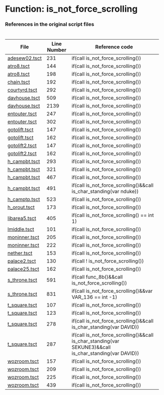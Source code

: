 # Function: is_not_force_scrolling
### References in the original script files

#

| File | Line Number | Reference code |
| --- | --- | --- |
| [adesew02.tsct](../../../out/adesew02.tsct#L231) | 231 | if(call is_not_force_scrolling()) |
| [atro8.tsct](../../../out/atro8.tsct#L144) | 144 | if(call is_not_force_scrolling()) |
| [atro8.tsct](../../../out/atro8.tsct#L198) | 198 | if(call is_not_force_scrolling()) |
| [chain.tsct](../../../out/chain.tsct#L192) | 192 | if(call is_not_force_scrolling()) |
| [courtyrd.tsct](../../../out/courtyrd.tsct#L292) | 292 | if(call is_not_force_scrolling()) |
| [davhouse.tsct](../../../out/davhouse.tsct#L509) | 509 | if(call is_not_force_scrolling()) |
| [davhouse.tsct](../../../out/davhouse.tsct#L2139) | 2139 | if(call is_not_force_scrolling()) |
| [entouter.tsct](../../../out/entouter.tsct#L247) | 247 | if(call is_not_force_scrolling()) |
| [entouter.tsct](../../../out/entouter.tsct#L302) | 302 | if(call is_not_force_scrolling()) |
| [gotolift.tsct](../../../out/gotolift.tsct#L147) | 147 | if(call is_not_force_scrolling()) |
| [gotolift.tsct](../../../out/gotolift.tsct#L162) | 162 | if(call is_not_force_scrolling()) |
| [gotolift2.tsct](../../../out/gotolift2.tsct#L147) | 147 | if(call is_not_force_scrolling()) |
| [gotolift2.tsct](../../../out/gotolift2.tsct#L162) | 162 | if(call is_not_force_scrolling()) |
| [h_campbt.tsct](../../../out/h_campbt.tsct#L293) | 293 | if(call is_not_force_scrolling()) |
| [h_campbt.tsct](../../../out/h_campbt.tsct#L321) | 321 | if(call is_not_force_scrolling()) |
| [h_campbt.tsct](../../../out/h_campbt.tsct#L467) | 467 | if(call is_not_force_scrolling()) |
| [h_campbt.tsct](../../../out/h_campbt.tsct#L491) | 491 | if(call is_not_force_scrolling()&&call is_char_standing(var nduke)) |
| [h_camptp.tsct](../../../out/h_camptp.tsct#L523) | 523 | if(call is_not_force_scrolling()) |
| [h_orout.tsct](../../../out/h_orout.tsct#L173) | 173 | if(call is_not_force_scrolling()) |
| [libarea5.tsct](../../../out/libarea5.tsct#L405) | 405 | if(call is_not_force_scrolling() == int 1) |
| [lmiddle.tsct](../../../out/lmiddle.tsct#L101) | 101 | if(call is_not_force_scrolling()) |
| [moninner.tsct](../../../out/moninner.tsct#L205) | 205 | if(call is_not_force_scrolling()) |
| [moninner.tsct](../../../out/moninner.tsct#L222) | 222 | if(call is_not_force_scrolling()) |
| [nether.tsct](../../../out/nether.tsct#L153) | 153 | if(call is_not_force_scrolling()) |
| [palace2.tsct](../../../out/palace2.tsct#L130) | 130 | if(call ! is_not_force_scrolling()) |
| [palace25.tsct](../../../out/palace25.tsct#L162) | 162 | if(call is_not_force_scrolling()) |
| [s_throne.tsct](../../../out/s_throne.tsct#L591) | 591 | if(call func_8b()&&call is_not_force_scrolling()) |
| [s_throne.tsct](../../../out/s_throne.tsct#L831) | 831 | if(call is_not_force_scrolling()&&var VAR_136 == int -1) |
| [t_square.tsct](../../../out/t_square.tsct#L107) | 107 | if(call is_not_force_scrolling()) |
| [t_square.tsct](../../../out/t_square.tsct#L123) | 123 | if(call is_not_force_scrolling()) |
| [t_square.tsct](../../../out/t_square.tsct#L278) | 278 | if(call is_not_force_scrolling()&&call is_char_standing(var DAVID)) |
| [t_square.tsct](../../../out/t_square.tsct#L287) | 287 | if(call is_not_force_scrolling()&&call is_char_standing(var SEKUNE3)&&call is_char_standing(var DAVID)) |
| [wozroom.tsct](../../../out/wozroom.tsct#L157) | 157 | if(call is_not_force_scrolling()) |
| [wozroom.tsct](../../../out/wozroom.tsct#L209) | 209 | if(call is_not_force_scrolling()) |
| [wozroom.tsct](../../../out/wozroom.tsct#L225) | 225 | if(call is_not_force_scrolling()) |
| [wozroom.tsct](../../../out/wozroom.tsct#L439) | 439 | if(call is_not_force_scrolling()) |
